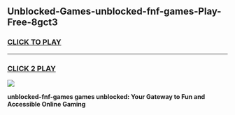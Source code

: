 
## Unblocked-Games-unblocked-fnf-games-Play-Free-8gct3
<h3>
<a href="https://premium76.site?title=unblocked-fnf-games&ref=23A">CLICK TO PLAY</a></h3>
<hr>

<h3>
<a href="https://premium76.site?title=unblocked-fnf-games&ref=23A">CLICK 2 PLAY</a>
  
</h3>

<a href="https://premium76.site?title=unblocked-fnf-games&ref=23A"><img src="https://clearcache.store/games.png"></a>


**unblocked-fnf-games games unblocked: Your Gateway to Fun and Accessible Online Gaming**
